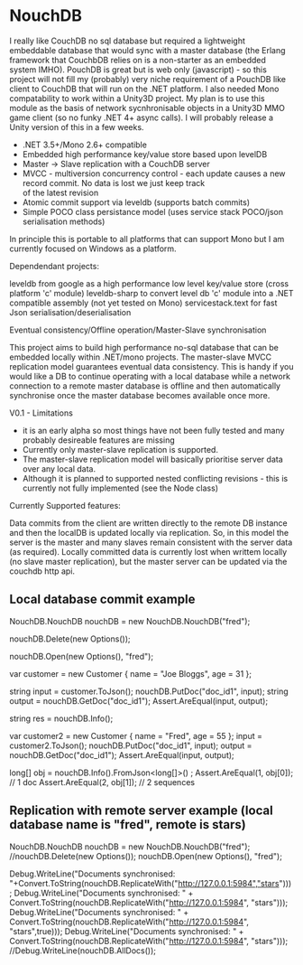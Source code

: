 NouchDB
=======

I really like CouchDB no sql database but required a lightweight embeddable database that would sync with a 
master database (the Erlang framework that CouchbDB relies on is a non-starter as an embedded system IMHO).
PouchDB is great but is web only (javascript) - so this project will not fill my (probably) very niche requirement 
of a PouchDB like client to CouchDB that will run on the .NET platform. I also needed Mono compatability to work 
within a Unity3D project. My plan is to use this module as the basis of network sycnhronisable objects in a 
Unity3D MMO game client (so no funky .NET 4+ async calls). I will probably release a Unity version of this in a 
few weeks.


* .NET 3.5+/Mono 2.6+ compatible
* Embedded high performance key/value store based upon levelDB
* Master -> Slave replication with a CouchDB server
* MVCC - multiversion concurrency control - each update causes a new record commit. No data is lost we just keep track  
  of the latest revision
* Atomic commit support via leveldb (supports batch commits)
* Simple POCO class persistance model (uses service stack POCO/json serialisation methods)

In principle this is portable to all platforms that can support Mono but I am currently focused on Windows as a platform.

Dependendant projects:

leveldb from google as a high performance low level key/value store (cross platform 'c' module)
leveldb-sharp to convert level db 'c' module into a .NET compatible assembly (not yet tested on Mono)
servicestack.text for fast Json serialisation/deserialisation


Eventual consistency/Offline operation/Master-Slave synchronisation

This project aims to build high performance no-sql database that can be embedded locally within .NET/mono projects.
The master-slave MVCC replication model guarantees eventual data consistency. This is handy if you would like a DB
to continue operating with a local database while a network connection to a remote master database is offline 
and then automatically synchronise once the master database becomes available once more.


V0.1 - Limitations

* it is an early alpha so most things have not been fully tested and many probably desireable features are missing
* Currently only master-slave replication is supported.
* The master-slave replication model will basically prioritise server data over any local data.
* Although it is planned to supported nested conflicting revisions - this is currently not fully implemented (see the Node class)


Currently Supported features:


Data commits from the client are written directly to the remote DB instance and then the localDB is updated
locally via replication. So, in this model the server is the master and many slaves remain consistent with the server
data (as required). Locally committed data is currently lost when writtem locally (no slave master replication), but the
master server can be updated via the couchdb http api.


Local database commit example
-----------------------------

NouchDB.NouchDB nouchDB = new NouchDB.NouchDB("fred");

nouchDB.Delete(new Options());

nouchDB.Open(new Options(), "fred");

var customer = new Customer { name = "Joe Bloggs", age = 31 };

string input = customer.ToJson();
nouchDB.PutDoc("doc_id1", input);
string output = nouchDB.GetDoc("doc_id1");
Assert.AreEqual(input, output);

string res = nouchDB.Info();

var customer2 = new Customer { name = "Fred", age = 55 };
input = customer2.ToJson();
nouchDB.PutDoc("doc_id1", input);
output = nouchDB.GetDoc("doc_id1");
Assert.AreEqual(input, output);

long[] obj = nouchDB.Info().FromJson<long[]>() ;
Assert.AreEqual(1, obj[0]); // 1 doc
Assert.AreEqual(2, obj[1]); // 2 sequences
            
            
Replication with remote server example (local database name is "fred", remote is stars)
----------------------------------------------------------------------------------------

 NouchDB.NouchDB nouchDB = new NouchDB.NouchDB("fred");
//nouchDB.Delete(new Options());
nouchDB.Open(new Options(), "fred");

Debug.WriteLine("Documents synchronised: "+Convert.ToString(nouchDB.ReplicateWith("http://127.0.0.1:5984","stars")));
Debug.WriteLine("Documents synchronised: " + Convert.ToString(nouchDB.ReplicateWith("http://127.0.0.1:5984", "stars")));
Debug.WriteLine("Documents synchronised: " + Convert.ToString(nouchDB.ReplicateWith("http://127.0.0.1:5984", "stars",true)));
Debug.WriteLine("Documents synchronised: " + Convert.ToString(nouchDB.ReplicateWith("http://127.0.0.1:5984", "stars")));
//Debug.WriteLine(nouchDB.AllDocs());

